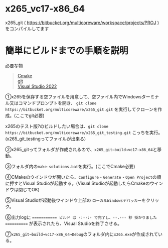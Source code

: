 # x265_vc17-x86_64
x265_git ( https://bitbucket.org/multicoreware/workspace/projects/PROJ ) をコンパイルしてます

# 簡単にビルドまでの手順を説明

必要な物
> [Cmake](https://cmake.org/download/)</br>
> [git](https://git-scm.com/downloads/win)</br>
> [Visual Studio 2022](https://visualstudio.microsoft.com/ja/downloads/)

①x265を保存する空ファイルを用意して、空ファイル内でWindowsターミナル又はコマンドプロンプトを開き、
` git clone https://bitbucket.org/multicoreware/x265_git.git ` を実行してクローンを作成。(ここでgit必要)

x265のテスト版?のビルドしたい場合は、` git clone https://bitbucket.org/multicoreware/x265_git_testing.git ` こっちを実行。(x265_git_testingってファイルが出来る)

②x265_gitってフォルダが作成されるので、`x265_git→build→vc17-x86_64`と移動。 

③フォルダ内の`make-solutions.bat`を実行。(ここでCmake必要)

④CMakeのウインドウが開いたら、`Configure`・`Generate`・`Open Project`の順に押すとVisual Studioが起動する。(Visual Studioが起動したらCmakeのウインドウは閉じてOK)

⑤Visual Studioが起動後ウインドウ上部の `ローカルWindowsデバッカー`をクリック。

⑥出力logに `=========== ビルド は -:--:- で完了し、--.--- 秒 掛かりました ==========`  が表示されたら、Visual Studioを終了させる。

⑦`x265_git→build→vc17-x86_64→Debug`のフォルダ内に`x265.exe`が作成されている。
